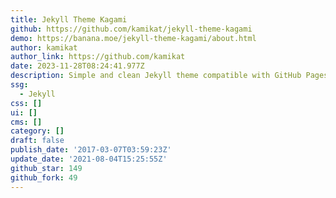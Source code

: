 ```yaml
---
title: Jekyll Theme Kagami
github: https://github.com/kamikat/jekyll-theme-kagami
demo: https://banana.moe/jekyll-theme-kagami/about.html
author: kamikat
author_link: https://github.com/kamikat
date: 2023-11-28T08:24:41.977Z
description: Simple and clean Jekyll theme compatible with GitHub Pages.
ssg:
  - Jekyll
css: []
ui: []
cms: []
category: []
draft: false
publish_date: '2017-03-07T03:59:23Z'
update_date: '2021-08-04T15:25:55Z'
github_star: 149
github_fork: 49
---
```

